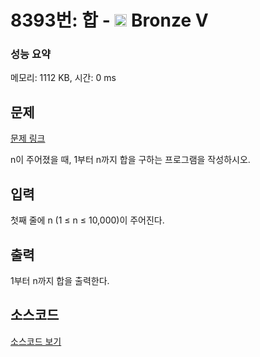# 8393번: 합 - <img src="https://static.solved.ac/tier_small/1.svg" style="height:20px" /> Bronze V

<!-- performance -->
### 성능 요약
메모리: 1112 KB, 시간: 0 ms
<!-- end -->

## 문제

[문제 링크](https://boj.kr/8393)

<p>n이 주어졌을 때, 1부터 n까지 합을 구하는 프로그램을 작성하시오.</p>

## 입력

<p>첫째 줄에 n (1 ≤ n ≤ 10,000)이 주어진다.</p>

## 출력

<p>1부터 n까지 합을 출력한다.</p>

## 소스코드

[소스코드 보기](합.c)